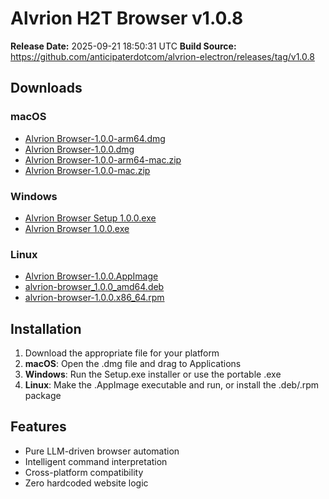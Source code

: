 # Alvrion H2T Browser v1.0.8

**Release Date:** 2025-09-21 18:50:31 UTC
**Build Source:** https://github.com/anticipaterdotcom/alvrion-electron/releases/tag/v1.0.8

## Downloads

### macOS
- [Alvrion Browser-1.0.0-arm64.dmg](releases/v1.0.8/)
- [Alvrion Browser-1.0.0.dmg](releases/v1.0.8/)
- [Alvrion Browser-1.0.0-arm64-mac.zip](releases/v1.0.8/)
- [Alvrion Browser-1.0.0-mac.zip](releases/v1.0.8/)

### Windows  
- [Alvrion Browser Setup 1.0.0.exe](releases/v1.0.8/)
- [Alvrion Browser 1.0.0.exe](releases/v1.0.8/)

### Linux
- [Alvrion Browser-1.0.0.AppImage](releases/v1.0.8/)
- [alvrion-browser_1.0.0_amd64.deb](releases/v1.0.8/)
- [alvrion-browser-1.0.0.x86_64.rpm](releases/v1.0.8/)

## Installation

1. Download the appropriate file for your platform
2. **macOS**: Open the .dmg file and drag to Applications
3. **Windows**: Run the Setup.exe installer or use the portable .exe
4. **Linux**: Make the .AppImage executable and run, or install the .deb/.rpm package

## Features
- Pure LLM-driven browser automation
- Intelligent command interpretation  
- Cross-platform compatibility
- Zero hardcoded website logic
